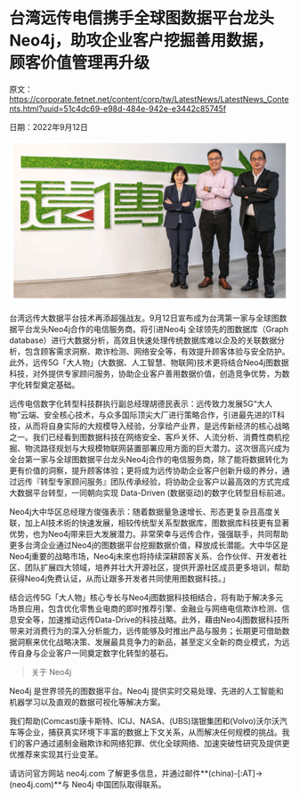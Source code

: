 # 台湾远传电信携手全球图数据平台龙头 Neo4j，助攻企业客户挖掘善用数据， 顾客价值管理再升级

原文：<https://corporate.fetnet.net/content/corp/tw/LatestNews/LatestNews_Contents.html?uuid=51c4dc69-e98d-484e-942e-e3442c85745f>

日期：2022年9月12日

![img](news-fet-tw/569a052e432442db92884d586768b611.jpeg)

台湾远传大数据平台技术再添超强战友。9月12日宣布成为台湾第一家与全球图数据平台龙头Neo4j合作的电信服务商。将引进Neo4j 全球领先的图数据库（Graph database）进行大数据分析，高效且快速处理传统数据库难以企及的关联数据分析，包含顾客需求洞察、欺诈检测、网络安全等，有效提升顾客体验与安全防护。此外，远传5G「大人物」(大数据、人工智慧、物联网)技术更将结合Neo4j图数据科技，对外提供专家顾问服务，协助企业客户善用数据价值，创造竞争优势，为数字化转型奠定基础。

远传电信数字化转型科技群执行副总经理胡德民表示：远传致力发展5G“大人物”云端、安全核心技术，与众多国际顶尖大厂进行策略合作，引进最先进的IT科技，从而将自身实际的大规模导入经验，分享给产业界，是远传新经济的核心战略之一。我们已经看到图数据科技在网络安全、客戶关怀、人流分析、消費性商机挖掘、物流路径规划与大规模物联网装置部署应用方面的巨大潜力。这次很高兴成为全台第一家与全球图数据平台龙头Neo4j合作的电信服务商，除了能将数据转化为更有价值的洞察，提升顾客体验；更将成为远传协助企业客户创新升级的养分，通过远传『转型专家顾问服务』团队传承经验，将协助企业客户以最高效的方式完成大数据平台转型，一同朝向实现 Data-Driven (数据驱动)的数字化转型目标前进。

Neo4j大中华区总经理方俊强表示：随着数据量急速增长、形态更复杂且高度关联，加上AI技术術的快速发展，相较传统型关系型数据库，图数据库科技更有显著优势，也为Neo4j带来巨大发展潜力。非常荣幸与远传合作，强强联手，共同帮助更多台湾企业通过Neo4j的图数据平台挖掘数据价值，释放成长潜能。大中华区是Neo4j重要的战略市场，Neo4j未來也将持续深耕顾客关系、合作伙伴、开发者社区、团队扩展四大领域，培养并壮大开源社区，提供开源社区成员更多培训，帮助获得Neo4j免费认证，从而让跟多开发者共同使用图数据科技。」

结合远传5G「大人物」核心专长与Neo4j图数据科技相结合，将有助于解决多元场景应用，包含优化零售业电商的即时推荐引擎、金融业与网络电信欺诈检测、信息安全等，加速推动远传Data-Drive的科技战略。此外，藉由Neo4j图数据科技所带来对消费行为的深入分析能力，远传能够及时推出产品与服务；长期更可借助数据洞察来优化战略决策、发展最具竞争力的新品，甚至定义全新的商业模式，为远传自身与企业客户一同奠定数字化转型的基石。

> 关于 Neo4j

Neo4j 是世界领先的图数据平台。Neo4j 提供实时交易处理、先进的人工智能和机器学习以及直观的数据可视化等解决方案。

我们帮助(Comcast)康卡斯特、ICIJ、NASA、(UBS)瑞银集团和(Volvo)沃尔沃汽车等企业，捕获真实环境下丰富的数据上下文关系，从而解决任何规模的挑战。我们的客户通过遏制金融欺诈和网络犯罪、优化全球网络、加速突破性研究及提供更优推荐来实现其行业变革。

请访问官方网站 neo4j.com 了解更多信息，并通过邮件**(china)-[:AT]->(neo4j.com)**与 Neo4j 中国团队取得联系。